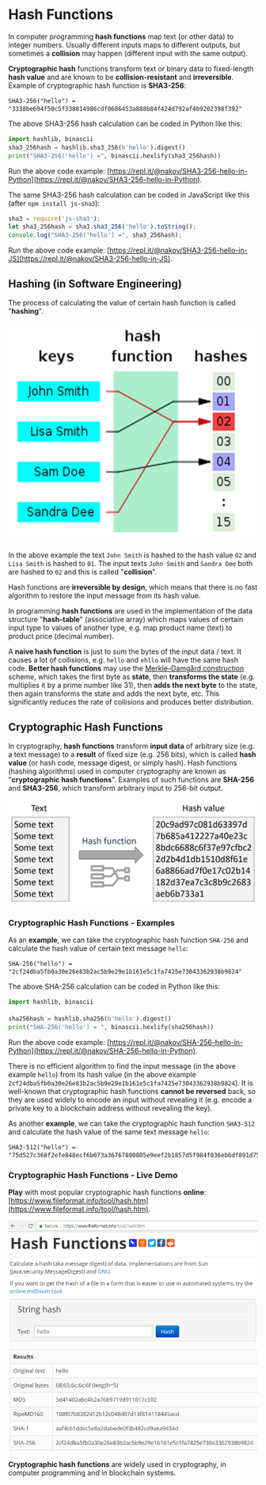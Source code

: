 # Hash Functions

In computer programming **hash functions** map text \(or other data\) to integer numbers. Usually different inputs maps to different outputs, but sometimes a **collision** may happen \(different input with the same output\).

**Cryptographic hash** functions transform text or binary data to fixed-length **hash value** and are known to be **collision-resistant** and **irreversible**. Example of cryptographic hash function is **SHA3-256**:

```text
SHA3-256("hello") = "3338be694f50c5f338814986cdf0686453a888b84f424d792af4b9202398f392"
```

The above SHA3-256 hash calculation can be coded in Python like this:

```python
import hashlib, binascii
sha3_256hash = hashlib.sha3_256(b'hello').digest()
print("SHA3-256('hello') =", binascii.hexlify(sha3_256hash))
```

Run the above code example: [https://repl.it/@nakov/SHA3-256-hello-in-Python](https://repl.it/@nakov/SHA3-256-hello-in-Python).

The same SHA3-256 hash calculation can be coded in JavaScript like this \(after `npm install js-sha3`\):

```javascript
sha3 = require('js-sha3');
let sha3_256hash = sha3.sha3_256('hello').toString();
console.log("SHA3-256('hello') =", sha3_256hash);
```

Run the above code example: [https://repl.it/@nakov/SHA3-256-hello-in-JS](https://repl.it/@nakov/SHA3-256-hello-in-JS).

## Hashing \(in Software Engineering\)

The process of calculating the value of certain hash function is called "**hashing**".

![](../.gitbook/assets/hash-function.jpg)

In the above example the text `John Smith` is hashed to the hash value `02` and `Lisa Smith` is hashed to `01`. The input texts `John Smith` and `Sandra Dee` both are hashed to `02` and this is called "**collision**".

Hash functions are **irreversible by design**, which means that there is no fast algorithm to restore the input message from its hash value.

In programming **hash functions** are used in the implementation of the data structure "**hash-table**" \(associative array\) which maps values of certain input type to values of another type, e.g. map product name \(text\) to product price \(decimal number\).

A **naive hash function** is just to sum the bytes of the input data / text. It causes a lot of collisions, e.g. `hello` and `ehllo` will have the same hash code. **Better hash functions** may use the [Merkle–Damgård construction](https://en.wikipedia.org/wiki/Merkle–Damgård_construction) scheme, which takes the first byte as **state**, then **transforms the state** \(e.g. multiplies it by a prime number like 31\), then **adds the next byte** to the state, then again transforms the state and adds the next byte, etc. This significantly reduces the rate of collisions and produces better distribution.

## Cryptographic Hash Functions

In cryptography, **hash functions** transform **input data** of arbitrary size \(e.g. a text message\) to a **result** of fixed size \(e.g. 256 bits\), which is called **hash value** \(or hash code, message digest, or simply hash\). Hash functions \(hashing algorithms\) used in computer cryptography are known as "**cryptographic hash functions**". Examples of such functions are **SHA-256** and **SHA3-256**, which transform arbitrary input to 256-bit output.

![](../.gitbook/assets/crypto-hash-function.jpg)

### Cryptographic Hash Functions - Examples

As an **example**, we can take the cryptographic hash function `SHA-256` and calculate the hash value of certain text message `hello`:

```text
SHA-256("hello") = "2cf24dba5fb0a30e26e83b2ac5b9e29e1b161e5c1fa7425e73043362938b9824"
```

The above SHA-256 calculation can be coded in Python like this:

```python
import hashlib, binascii

sha256hash = hashlib.sha256(b'hello').digest()
print("SHA-256('hello') = ", binascii.hexlify(sha256hash))
```

Run the above code example: [https://repl.it/@nakov/SHA-256-hello-in-Python](https://repl.it/@nakov/SHA-256-hello-in-Python).

There is no efficient algorithm to find the input message \(in the above example `hello`\) from its hash value \(in the above example `2cf24dba5fb0a30e26e83b2ac5b9e29e1b161e5c1fa7425e73043362938b9824`\). It is well-known that cryptographic hash functions **cannot be reversed** back, so they are used widely to encode an input without revealing it \(e.g. encode a private key to a blockchain address without revealing the key\).

As another **example**, we can take the cryptographic hash function `SHA3-512` and calculate the hash value of the same text message `hello`:

```text
SHA3-512("hello") = "75d527c368f2efe848ecf6b073a36767800805e9eef2b1857d5f984f036eb6df891d75f72d9b154518c1cd58835286d1da9a38deba3de98b5a53e5ed78a84976"
```

### Cryptographic Hash Functions - Live Demo

**Play** with most popular cryptographic hash functions **online**: [https://www.fileformat.info/tool/hash.htm](https://www.fileformat.info/tool/hash.htm).

![](../.gitbook/assets/hash-functions-online.png)

**Cryptographic hash functions** are widely used in cryptography, in computer programming and in blockchain systems.

